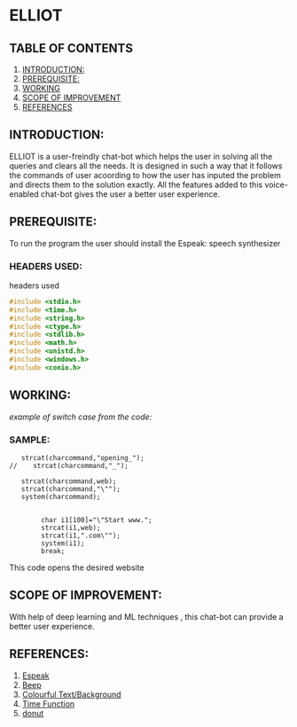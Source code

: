 # ELLIOT
## TABLE OF CONTENTS
1. [INTRODUCTION:]()
2. [PREREQUISITE:]()
3. [WORKING]()
4. [SCOPE OF IMPROVEMENT]()
5. [REFERENCES]()
## INTRODUCTION:
ELLIOT is a user-freindly chat-bot which helps the user in solving 
all the queries and clears all the needs.
It is designed in such a way that it follows the commands of user acoording to how the user has inputed the problem and directs them to the solution exactly.
All the features added to this voice-enabled chat-bot gives the user a better user experience.



## PREREQUISITE:
To run the program the user should install the Espeak: speech synthesizer


### HEADERS USED:
headers used
```c 
#include <stdio.h>
#include <time.h>
#include <string.h>
#include <ctype.h>
#include <stdlib.h>
#include <math.h>
#include <unistd.h>
#include <windows.h>
#include <conio.h>
```


## WORKING:
*example of switch case from the code:*


### SAMPLE:
```strcpy(charcommand,"espeak -ven-us+f2 \"");
   strcat(charcommand,"opening_");
//    strcat(charcommand,"_");
   
   strcat(charcommand,web);
   strcat(charcommand,"\"");
   system(charcommand);


        char i1[100]="\"Start www.";
        strcat(i1,web);
        strcat(i1,".com\"");
        system(i1);
        break;
```
This code opens the desired website


## SCOPE OF IMPROVEMENT:
With help of deep learning and ML techniques , this chat-bot can provide a better user experience.


## REFERENCES:
1. [Espeak](https://youtu.be/lC-i3Q-2KcY)
2. [Beep](https://www.geeksforgeeks.org/beep-function-in-c-with-examples/)
3. [Colourful Text/Background](https://youtu.be/aMuulzbRfk4)
4. [Time Function](https://www.geeksforgeeks.org/time-function-in-c/amp/)
5. [donut](https://www.a1k0n.net/2011/07/20/donut-math.html)
